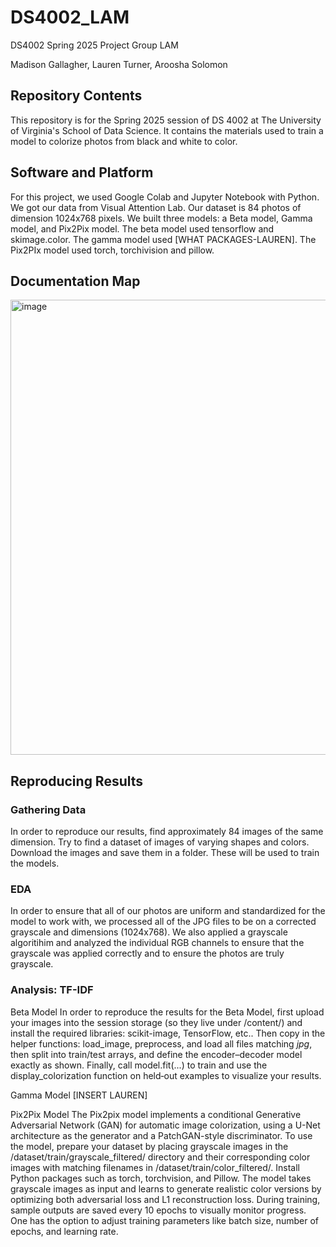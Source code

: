 # DS4002_LAM
DS4002 Spring 2025 Project Group LAM

Madison Gallagher, Lauren Turner, Aroosha Solomon
## Repository Contents
This repository is for the Spring 2025 session of DS 4002 at The University of Virginia's School of Data Science. It contains the materials used to train a model to colorize photos from black and white to color.

## Software and Platform
For this project, we used Google Colab and Jupyter Notebook with Python. We got our data from Visual Attention Lab. Our dataset is 84 photos of dimension 1024x768 pixels. We built three models: a Beta model, Gamma model, and Pix2Pix model. The beta model used tensorflow and skimage.color. The gamma model used [WHAT PACKAGES-LAUREN]. The Pix2PIx model used torch, torchivision and pillow.

## Documentation Map
<img width="728" alt="image" src="https://github.com/user-attachments/assets/798d4b94-d6c5-45a4-a3f5-c3b29269d872" />


## Reproducing Results
### Gathering Data
In order to reproduce our results, find approximately 84 images of the same dimension. Try to find a dataset of images of varying shapes and colors. Download the images and save them in a folder. These will be used to train the models.
### EDA
In order to ensure that all of our photos are uniform and standardized for the model to work with, we processed all of the JPG files to be on a corrected grayscale and dimensions (1024x768). We also applied a grayscale algoritihim and analyzed the individual RGB channels to ensure that the grayscale was applied correctly and to ensure the photos are truly grayscale. 
### Analysis: TF-IDF
Beta Model
In order to reproduce the results for the Beta Model, first upload your images into the session storage (so they live under /content/) and install the required libraries: scikit-image, TensorFlow, etc.. Then copy in the helper functions: load_image, preprocess, and load all files matching *jpg*, then split into train/test arrays, and define the encoder–decoder model exactly as shown. Finally, call model.fit(...) to train and use the display_colorization function on held‑out examples to visualize your results.

Gamma Model
[INSERT LAUREN] 

Pix2Pix Model
The Pix2pix model implements a conditional Generative Adversarial Network (GAN) for automatic image colorization, using a U-Net architecture as the generator and a PatchGAN-style discriminator. To use the model, prepare your dataset by placing grayscale images in the /dataset/train/grayscale_filtered/ directory and their corresponding color images with matching filenames in /dataset/train/color_filtered/. Install Python packages such as torch, torchvision, and Pillow. The model takes grayscale images as input and learns to generate realistic color versions by optimizing both adversarial loss and L1 reconstruction loss. During training, sample outputs are saved every 10 epochs to visually monitor progress. One has the option to adjust training parameters like batch size, number of epochs, and learning rate. 


